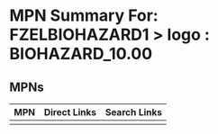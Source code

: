 



# MPN Summary For: FZELBIOHAZARD1 > logo : BIOHAZARD_10.00

## MPNs
  

|MPN|Direct Links|Search Links|
| :--- | :--- | :--- |
||||
